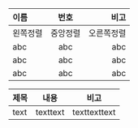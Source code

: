 |이름|번호|비고|
|:-|:-:|-:|
|왼쪽정렬|중앙정렬|오른쪽정렬|  
|abc|abc|abc|
|abc|abc|abc|
|abc|abc|abc|

|제목|내용|비고|
|-|-|-|
|text|texttext|texttexttext|
